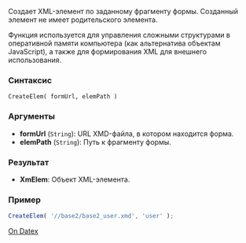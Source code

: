 Создает XML-элемент по заданному фрагменту формы. Созданный элемент не имеет родительского элемента.

Функция используется для управления сложными структурами в оперативной памяти компьютера (как альтернатива объектам JavaScript), а также для формирования XML для внешнего использования.

### Синтаксис
`CreateElem( formUrl, elemPath )`

### Аргументы
- **formUrl** (`String`): URL XMD-файла, в котором находится форма.
- **elemPath** (`String`): Путь к фрагменту формы.

### Результат
- **XmElem**: Объект XML-элемента.

### Пример
```js
CreateElem( '//base2/base2_user.xmd', 'user' );
```

[On Datex](http://docs.datex.ru/article.htm?id=5620276905286592636)